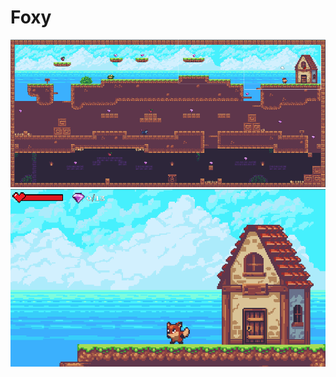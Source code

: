 # Foxy

![full](https://github.com/cristhianleonli/foxy/blob/main/screenshots/screen_1.png)
![camera](https://github.com/cristhianleonli/foxy/blob/main/screenshots/screen_2.png)
